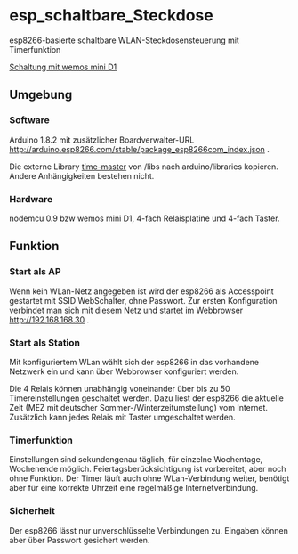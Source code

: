 # esp_schaltbare_Steckdose
esp8266-basierte schaltbare WLAN-Steckdosensteuerung mit Timerfunktion

[Schaltung mit wemos mini D1](../../fritzing/wemos.png)

## Umgebung
### Software
Arduino 1.8.2 mit zusätzlicher Boardverwalter-URL http://arduino.esp8266.com/stable/package_esp8266com_index.json .

Die externe Library [time-master](https://github.com/PaulStoffregen/Time) von /libs nach arduino/libraries kopieren. Andere Anhängigkeiten bestehen nicht.

### Hardware
nodemcu 0.9 bzw wemos mini D1, 4-fach Relaisplatine und 4-fach Taster.

## Funktion
### Start als AP
Wenn kein WLan-Netz angegeben ist wird der esp8266 als Accesspoint gestartet mit SSID WebSchalter, ohne Passwort. Zur ersten Konfiguration verbindet man sich mit diesem Netz und startet im Webbrowser http://192.168.168.30 .
### Start als Station
Mit konfiguriertem WLan wählt sich der esp8266 in das vorhandene Netzwerk ein und kann über Webbrowser konfiguriert werden.

Die 4 Relais können unabhängig voneinander über bis zu 50 Timereinstellungen geschaltet werden. Dazu liest der esp8266 die aktuelle Zeit (MEZ mit deutscher Sommer-/Winterzeitumstellung) vom Internet. Zusätzlich kann jedes Relais mit Taster umgeschaltet werden.

### Timerfunktion
Einstellungen sind sekundengenau täglich, für einzelne Wochentage, Wochenende möglich. Feiertagsberücksichtigung ist vorbereitet, aber noch ohne Funktion. Der Timer läuft auch ohne WLan-Verbindung weiter, benötigt aber für eine korrekte Uhrzeit eine regelmäßige Internetverbindung.

### Sicherheit
Der esp8266 lässt nur unverschlüsselte Verbindungen zu. Eingaben können aber über Passwort gesichert werden.
